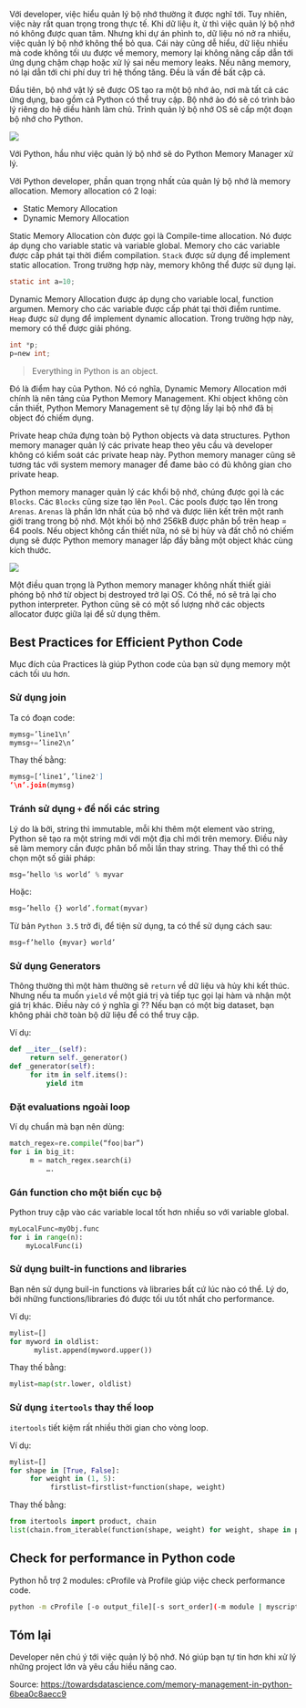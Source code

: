 Với developer, việc hiểu quản lý bộ nhớ thường ít được nghĩ tới. Tuy nhiên, việc này rất quan trọng trong thực tế. Khi dữ liệu ít, ừ thì việc quản lý bộ nhớ nó không được quan tâm. Nhưng khi dự án phình to, dữ liệu nó nở ra nhiều, việc quản lý bộ nhớ không thể bỏ qua. Cái này cũng dễ hiểu, dữ liệu nhiều mà code không tối ưu được về memory, memory lại không nâng cấp dẫn tới ứng dụng chậm chạp hoặc xử lý sai nếu memory leaks. Nếu nâng memory, nó lại dẫn tới chi phí duy trì hệ thống tăng. Đều là vấn đề bất cập cả.

Đầu tiên, bộ nhớ vật lý sẽ được OS tạo ra một bộ nhớ ảo, nơi mà tất cả các ứng dụng, bao gồm cả Python có thể truy cập. Bộ nhớ ảo đó sẽ có trình bảo lý riêng do hệ diều hành làm chủ. Trình quản lý bộ nhớ OS sẽ cấp một đoạn bộ nhớ cho Python.

![](https://images.viblo.asia/8666338d-ee74-4df4-959f-634525ba5a9e.jpg)

Với Python, hầu như việc quản lý bộ nhớ sẽ do Python Memory Manager xử lý.

Với Python developer, phần quan trọng nhất của quản lý bộ nhớ là memory allocation. Memory allocation có 2 loại:

- Static Memory Allocation
- Dynamic Memory Allocation

Static Memory Allocation còn được gọi là Compile-time allocation. Nó được áp dụng cho variable static và variable global. Memory cho các variable được cấp phát tại thời điểm compilation. `Stack` được sử dụng để implement static allocation. Trong trường hợp này, memory không thể được sử dụng lại.

```c
static int a=10;
```

Dynamic Memory Allocation được áp dụng cho variable local, function argumen. Memory cho các variable được cấp phát tại thời điểm runtime. `Heap` được sử dụng để implement dynamic allocation. Trong trường hợp này, memory có thể được giải phóng.

```c
int *p;
p=new int;
```

> Everything in Python is an object.
> 

Đó là điểm hay của Python. Nó có nghĩa, Dynamic Memory Allocation mới chính là nên tảng của Python Memory Management. Khi object không còn cần thiết, Python Memory Management sẽ tự động lấy lại bộ nhớ đã bị object đó chiếm dụng.

Private heap chứa đựng toàn bộ Python objects và data structures. Python memory manager quản lý các private heap theo yêu cầu và developer không có kiểm soát các private heap này. Python memory manager cũng sẽ tương tác với system memory manager để đame bảo có đủ không gian cho private heap.

Python memory manager quản lý các khổi bộ nhớ, chúng được gọi là các `Blocks`. Các `Blocks` cũng size tạo lên `Pool`. Các pools được tạo lên trong `Arenas`. `Arenas` là phần lớn nhất của bộ nhớ và được liên kết trên một ranh giới trang trong bộ nhớ. Một khối bộ nhớ 256kB được phân bổ trên heap = 64 pools. Nếu object không cần thiết nữa, nó sẽ bị hủy và đất chỗ nó chiếm dụng sẽ được Python memory manager lấp đầy bằng một object khác cùng kích thước.

![](https://images.viblo.asia/feb115ea-d201-44d7-9c03-d447d04fe288.jpg)

Một điều quan trọng là Python memory manager không nhất thiết giải phóng bộ nhớ từ object bị destroyed trở lại OS. Có thể, nó sẽ trả lại cho python interpreter. Python cũng sẽ có một số lượng nhở các objects allocator được giữa lại để sử dụng thêm.

## Best Practices for Efficient Python Code

Mục đích của Practices là giúp Python code của bạn sử dụng memory một cách tối ưu hơn.

### Sử dụng join
 
 Ta có đoạn code:
 
```py
mymsg=’line1\n’
mymsg+=’line2\n’
```

Thay thế bằng:

```py
mymsg=[‘line1’,’line2']
‘\n’.join(mymsg)
```

### Tránh sử dụng `+` để nối các string

Lý do là bởi, string thì immutable, mỗi khi thêm một element vào string, Python sẽ tạo ra một string mới với một địa chỉ mới trên memory. Điều này sẽ làm memory cần được phân bổ mỗi lần thay string. Thay thế thì có thể chọn một số giải pháp:

```py
msg=’hello %s world’ % myvar
```

Hoặc:

```py
msg=’hello {} world’.format(myvar)
```

Từ bản `Python 3.5` trở đi, để tiện sử dụng, ta có thể sử dụng cách sau:

```py
msg=f’hello {myvar} world’
```

### Sử dụng Generators

Thông thường thì một hàm thường sẽ `return` về dữ liệu và hủy khi kết thúc. Nhưng nếu ta muốn `yield` về một giá trị và tiếp tục gọi lại hàm và nhận một giá trị khác. Điều này có ý nghĩa gì ?? Nếu bạn có một big dataset, bạn không phải chờ toàn bộ dữ liệu để có thể truy cập.

Ví dụ:

```py
def __iter__(self):
     return self._generator()
def _generator(self):
     for itm in self.items():
         yield itm
```

### Đặt evaluations ngoài loop

Ví dụ chuẩn mà bạn nên dùng:

```py
match_regex=re.compile(“foo|bar”)
for i in big_it:
     m = match_regex.search(i)
         ….
```

### Gán function cho một biến cục bộ

Python truy cập vào các variable local tốt hơn nhiều so với variable global.

```py
myLocalFunc=myObj.func
for i in range(n):
    myLocalFunc(i)
```

### Sử dụng built-in functions and libraries

Bạn nên sử dụng buil-in functions và libraries bất cứ lúc nào có thể. Lý do, bởi những functions/libraries đó được tối ưu tốt nhất cho performance.

Ví dụ:

```py
mylist=[]
for myword in oldlist:
      mylist.append(myword.upper())
```

Thay thế bằng:

```py
mylist=map(str.lower, oldlist)
```

### Sử dụng `itertools` thay thế loop

`itertools` tiết kiệm rất nhiều thời gian cho vòng loop.

Ví dụ:

```py
mylist=[]
for shape in [True, False]:
     for weight in (1, 5):
          firstlist=firstlist+function(shape, weight)
```

Thay thế bằng:

```py
from itertools import product, chain
list(chain.from_iterable(function(shape, weight) for weight, shape in product([True, False], range(1, 5))))
```

## Check for performance in Python code

Python hỗ trợ 2 modules: cProfile và Profile giúp việc check performance code.

```sh
python -m cProfile [-o output_file][-s sort_order](-m module | myscript.py)
```

## Tóm lại

Developer nên chú ý tới việc quản lý bộ nhớ. Nó giúp bạn tự tin hơn khi xử lý những project lớn và yêu cầu hiều năng cao.

Source: https://towardsdatascience.com/memory-management-in-python-6bea0c8aecc9
